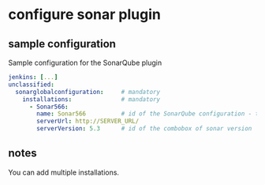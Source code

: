 # configure sonar plugin

## sample configuration
Sample configuration for the SonarQube plugin

```yaml
jenkins: [...]
unclassified:
  sonarglobalconfiguration:     # mandatory
    installations:              # mandatory
      - Sonar566:
        name: Sonar566          # id of the SonarQube configuration - to be used in jobs
        serverUrl: http://SERVER_URL/
        serverVersion: 5.3      # id of the combobox of sonar version
```

## notes
You can add multiple installations.

